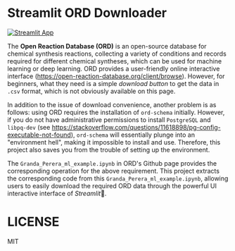 # Streamlit ORD Downloader
[![Streamlit App](https://static.streamlit.io/badges/streamlit_badge_black_white.svg)](https://ord-downloader.streamlit.app/)

The **Open Reaction Database (ORD)** is an open-source database for chemical synthesis reactions, collecting a variety of conditions and records required for different chemical syntheses, which can be used for machine learning or deep learning. ORD provides a user-friendly online interactive interface (https://open-reaction-database.org/client/browse). However, for beginners, what they need is a simple *download button* to get the data in `.csv` format, which is not obviously available on this page. 

In addition to the issue of download convenience, another problem is as follows: using ORD requires the installation of `ord-schema` initially. However, if you do not have administrative permissions to install `PostgreSQL` and `libpq-dev` (see https://stackoverflow.com/questions/11618898/pg-config-executable-not-found), `ord-schema` will essentially plunge into an "environment hell", making it impossible to install and use. Therefore, this project also saves you from the trouble of setting up the environment.

The `Granda_Perera_ml_example.ipynb` in ORD's Github page provides the corresponding operation for the above requirement. This project extracts the corresponding code from this `Granda_Perera_ml_example.ipynb`, allowing users to easily download the required ORD data through the powerful UI interactive interface of *Streamlit*🎈.
# LICENSE
MIT